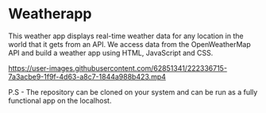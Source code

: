 # Weatherapp

This weather app displays real-time weather data for any location in the world that it gets from an API. We access data 
from the OpenWeatherMap API and build a weather app using HTML, JavaScript and CSS.

https://user-images.githubusercontent.com/62851341/222336715-7a3acbe9-1f9f-4d63-a8c7-1844a988b423.mp4


P.S - The repository can be cloned on your system and can be run as a fully functional app on the localhost.
